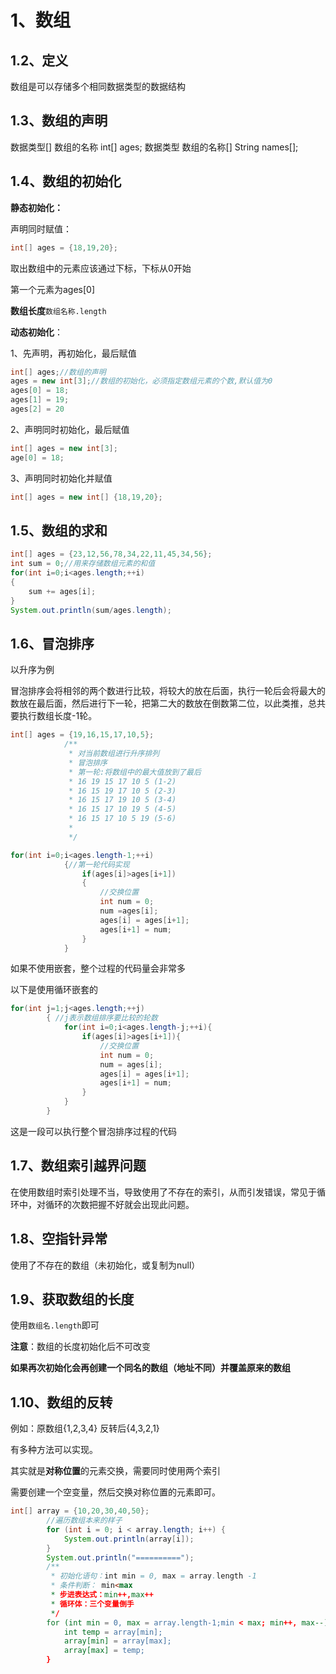 # 1、数组

## 1.2、定义

数组是可以存储多个相同数据类型的数据结构

## 1.3、数组的声明

数据类型[] 数组的名称 int[] ages;
数据类型 数组的名称[] String names[];

## 1.4、数组的初始化

**静态初始化：**

声明同时赋值：

```java
int[] ages = {18,19,20};
```

取出数组中的元素应该通过下标，下标从0开始

第一个元素为ages[0]

**数组长度**`数组名称.length`

**动态初始化**：

1、先声明，再初始化，最后赋值

```java
int[] ages;//数组的声明
ages = new int[3];//数组的初始化，必须指定数组元素的个数,默认值为0
ages[0] = 18;
ages[1] = 19;
ages[2] = 20
```

2、声明同时初始化，最后赋值

```java
int[] ages = new int[3];
age[0] = 18;
```

3、声明同时初始化并赋值

```java
int[] ages = new int[] {18,19,20};
```

## 1.5、数组的求和

```java
int[] ages = {23,12,56,78,34,22,11,45,34,56};
int sum = 0;//用来存储数组元素的和值
for(int i=0;i<ages.length;++i)
{
	sum += ages[i];
}
System.out.println(sum/ages.length);
```

## 1.6、冒泡排序

以升序为例

冒泡排序会将相邻的两个数进行比较，将较大的放在后面，执行一轮后会将最大的数放在最后面，然后进行下一轮，把第二大的数放在倒数第二位，以此类推，总共要执行数组长度-1轮。

```java
int[] ages = {19,16,15,17,10,5};
			/**
			 * 对当前数组进行升序排列
			 * 冒泡排序
			 * 第一轮:将数组中的最大值放到了最后
			 * 16 19 15 17 10 5 (1-2)
			 * 16 15 19 17 10 5 (2-3)
			 * 16 15 17 19 10 5 (3-4)
			 * 16 15 17 10 19 5 (4-5)
			 * 16 15 17 10 5 19 (5-6)
			 * 
			 */
```

```java
for(int i=0;i<ages.length-1;++i)
			{//第一轮代码实现
				if(ages[i]>ages[i+1])
				{
					//交换位置
					int num = 0;
					num =ages[i];
					ages[i] = ages[i+1];
					ages[i+1] = num;
				}
			}
```

如果不使用嵌套，整个过程的代码量会非常多

以下是使用循环嵌套的

```java
for(int j=1;j<ages.length;++j)
		{ //j表示数组排序要比较的轮数
			for(int i=0;i<ages.length-j;++i){
				if(ages[i]>ages[i+1]){
					//交换位置
					int num = 0;
					num = ages[i];
					ages[i] = ages[i+1];
					ages[i+1] = num;
				}
			}
		}
```

这是一段可以执行整个冒泡排序过程的代码

## 1.7、数组索引越界问题

在使用数组时索引处理不当，导致使用了不存在的索引，从而引发错误，常见于循环中，对循环的次数把握不好就会出现此问题。

## 1.8、空指针异常

使用了不存在的数组（未初始化，或复制为null）

## 1.9、获取数组的长度

使用`数组名.length`即可

**注意**：数组的长度初始化后不可改变

**如果再次初始化会再创建一个同名的数组（地址不同）并覆盖原来的数组**

## 1.10、数组的反转

例如：原数组{1,2,3,4}     反转后{4,3,2,1}

有多种方法可以实现。

其实就是**对称位置**的元素交换，需要同时使用两个索引

需要创建一个空变量，然后交换对称位置的元素即可。

```java
int[] array = {10,20,30,40,50};
        //遍历数组本来的样子
        for (int i = 0; i < array.length; i++) {
            System.out.println(array[i]);
        }
        System.out.println("==========");
        /**
         * 初始化语句：int min = 0, max = array.length -1
         * 条件判断： min<max
         * 步进表达式：min++,max++
         * 循环体：三个变量倒手
         */
        for (int min = 0, max = array.length-1;min < max; min++, max--){
            int temp = array[min];
            array[min] = array[max];
            array[max] = temp;
        }
```





